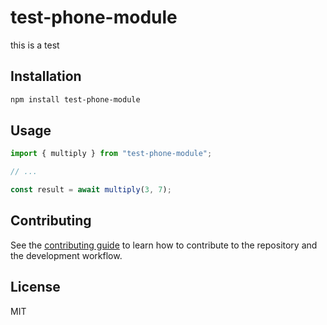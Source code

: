 # test-phone-module

this is a test

## Installation

```sh
npm install test-phone-module
```

## Usage

```js
import { multiply } from "test-phone-module";

// ...

const result = await multiply(3, 7);
```

## Contributing

See the [contributing guide](CONTRIBUTING.md) to learn how to contribute to the repository and the development workflow.

## License

MIT
